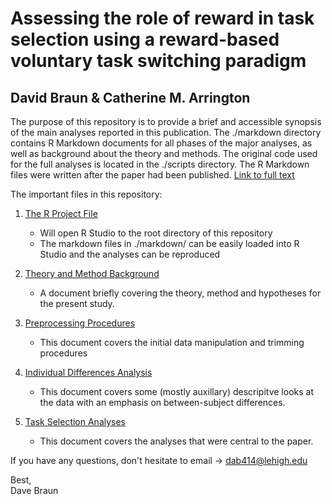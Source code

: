 # Assessing the role of reward in task selection using a reward-based voluntary task switching paradigm
## David Braun & Catherine M. Arrington

The purpose of this repository is to provide a brief and accessible synopsis of the main analyses reported in this publication. The ./markdown directory contains R Markdown documents for all phases of the major analyses, as well as background about the theory and methods. The original code used for the full analyses is located in the ./scripts directory. The R Markdown files were written after the paper had been published. [Link to full text](other_resources/Braun%20&%20Arrington,%202018.pdf)

The important files in this repository:

1. [The R Project File](braun_arrington_2018.Rproj)
    *  Will open R Studio to the root directory of this repository
    *  The markdown files in ./markdown/ can be easily loaded into R Studio and the analyses can be reproduced

2. [Theory and Method Background](http://htmlpreview.github.io/?https://github.com/dab414/braun_arrington_2018/blob/master/markdown/Background.nb.html)
    *  A document briefly covering the theory, method and hypotheses for the present study.

3. [Preprocessing Procedures](http://htmlpreview.github.io/?https://github.com/dab414/braun_arrington_2018/blob/master/markdown/Preprocessing.nb.html)
    *  This document covers the initial data manipulation and trimming procedures

4. [Individual Differences Analysis](http://htmlpreview.github.io/?https://github.com/dab414/braun_arrington_2018/blob/master/markdown/Individual%20Differences.nb.html)
    *  This document covers some (mostly auxillary) descripitve looks at the data with an emphasis on between-subject differences.

5. [Task Selection Analyses](http://htmlpreview.github.io/?https://github.com/dab414/braun_arrington_2018/blob/master/markdown/main_analyses.nb.html)
    *  This document covers the analyses that were central to the paper.

If you have any questions, don't hesitate to email -> dab414@lehigh.edu

Best,  
Dave Braun
